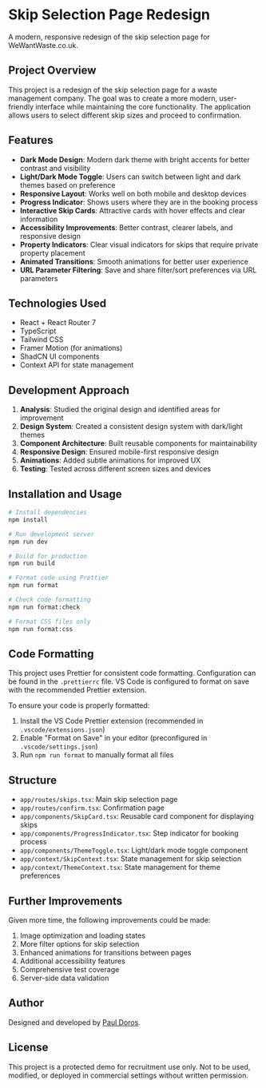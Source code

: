 # Skip Selection Page Redesign

A modern, responsive redesign of the skip selection page for WeWantWaste.co.uk.

## Project Overview

This project is a redesign of the skip selection page for a waste management company. The goal was to create a more modern, user-friendly interface while maintaining the core functionality. The application allows users to select different skip sizes and proceed to confirmation.

## Features

- **Dark Mode Design**: Modern dark theme with bright accents for better contrast and visibility
- **Light/Dark Mode Toggle**: Users can switch between light and dark themes based on preference
- **Responsive Layout**: Works well on both mobile and desktop devices
- **Progress Indicator**: Shows users where they are in the booking process
- **Interactive Skip Cards**: Attractive cards with hover effects and clear information
- **Accessibility Improvements**: Better contrast, clearer labels, and responsive design
- **Property Indicators**: Clear visual indicators for skips that require private property placement
- **Animated Transitions**: Smooth animations for better user experience
- **URL Parameter Filtering**: Save and share filter/sort preferences via URL parameters

## Technologies Used

- React + React Router 7
- TypeScript
- Tailwind CSS
- Framer Motion (for animations)
- ShadCN UI components
- Context API for state management

## Development Approach

1. **Analysis**: Studied the original design and identified areas for improvement
2. **Design System**: Created a consistent design system with dark/light themes
3. **Component Architecture**: Built reusable components for maintainability
4. **Responsive Design**: Ensured mobile-first responsive design
5. **Animations**: Added subtle animations for improved UX
6. **Testing**: Tested across different screen sizes and devices

## Installation and Usage

```bash
# Install dependencies
npm install

# Run development server
npm run dev

# Build for production
npm run build

# Format code using Prettier
npm run format

# Check code formatting
npm run format:check

# Format CSS files only
npm run format:css
```

## Code Formatting

This project uses Prettier for consistent code formatting. Configuration can be found in the `.prettierrc` file. VS Code is configured to format on save with the recommended Prettier extension.

To ensure your code is properly formatted:

1. Install the VS Code Prettier extension (recommended in `.vscode/extensions.json`)
2. Enable "Format on Save" in your editor (preconfigured in `.vscode/settings.json`)
3. Run `npm run format` to manually format all files

## Structure

- `app/routes/skips.tsx`: Main skip selection page
- `app/routes/confirm.tsx`: Confirmation page
- `app/components/SkipCard.tsx`: Reusable card component for displaying skips
- `app/components/ProgressIndicator.tsx`: Step indicator for booking process
- `app/components/ThemeToggle.tsx`: Light/dark mode toggle component
- `app/context/SkipContext.tsx`: State management for skip selection
- `app/context/ThemeContext.tsx`: State management for theme preferences

## Further Improvements

Given more time, the following improvements could be made:

1. Image optimization and loading states
2. More filter options for skip selection
3. Enhanced animations for transitions between pages
4. Additional accessibility features
5. Comprehensive test coverage
6. Server-side data validation

## Author

Designed and developed by [Paul Doros](https://pauldoros.site).

## License

This project is a protected demo for recruitment use only. Not to be used, modified, or deployed in commercial settings without written permission.
